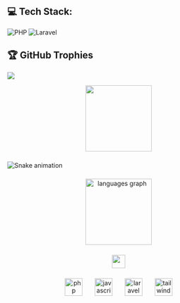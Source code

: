 ## 💻 Tech Stack:
![PHP](https://img.shields.io/badge/php-%23777BB4.svg?style=plastic&logo=php&logoColor=white) ![Laravel](https://img.shields.io/badge/laravel-%23FF2D20.svg?style=plastic&logo=laravel&logoColor=white)

## 🏆 GitHub Trophies
![](https://github-profile-trophy.vercel.app/?username=dhfnnn&theme=onedark&no-frame=false&no-bg=true&margin-w=4)
<div width='100' align="center">
  <img height="150" src="https://media2.giphy.com/media/v1.Y2lkPTc5MGI3NjExZ3gzbTVqbGdjMXBpejNxaDB2MTN0YXh0MmtsdmlpcWQyaWpqcnlwbCZlcD12MV9pbnRlcm5hbF9naWZfYnlfaWQmY3Q9Zw/ed7RrrCi4r7h5NoQI2/giphy.gif"  />
</div>

###

<img src="https://raw.githubusercontent.com/dhfnnn/dhfnnn/output/snake.svg" alt="Snake animation" />

###

<div align="center">
  <img src="https://github-readme-stats.vercel.app/api/top-langs?username=dhfnnn&locale=en&hide_title=false&layout=compact&card_width=320&langs_count=5&theme=dracula&hide_border=false&order=2" height="150" alt="languages graph"  />
</div>

###

<div align="center">
  <img height="30" src="https://lopwork.entrolopy.site/imgs/icon.png"  />
</div>

###

<div align="center">
  <img src="https://cdn.jsdelivr.net/gh/devicons/devicon/icons/php/php-original.svg" height="40" alt="php logo"  />
  <img width="20" />
  <img src="https://cdn.jsdelivr.net/gh/devicons/devicon/icons/javascript/javascript-original.svg" height="40" alt="javascript logo"  />
  <img width="20" />
  <img src="https://cdn.jsdelivr.net/gh/devicons/devicon/icons/laravel/laravel-original.svg" height="40" alt="laravel logo"  />
  <img width="20" />
  <img src="https://cdn.jsdelivr.net/gh/devicons/devicon/icons/tailwindcss/tailwindcss-original-wordmark.svg" height="40" alt="tailwindcss logo"  />
</div>

###
<!-- Proudly created with GPRM ( https://gprm.itsvg.in ) -->

